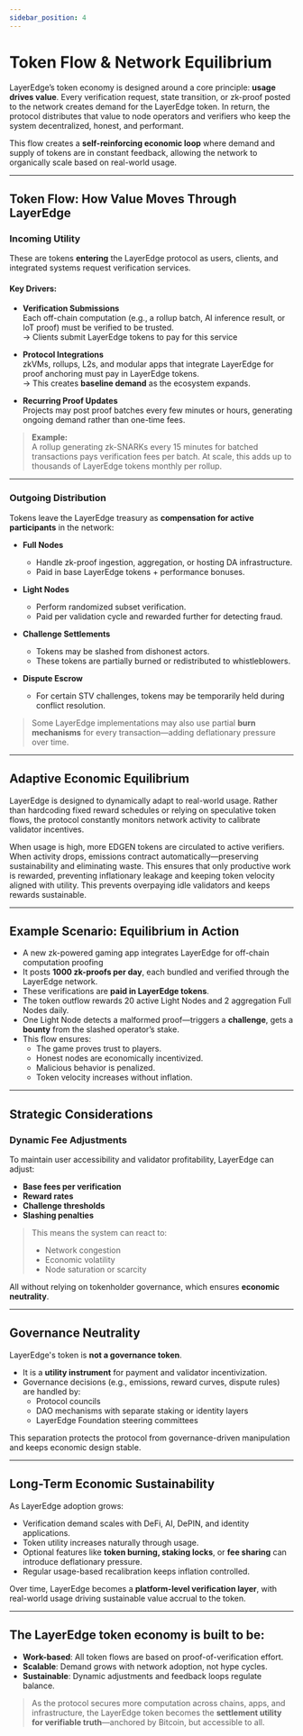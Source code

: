 ```yaml
---
sidebar_position: 4
---
```


# Token Flow & Network Equilibrium

LayerEdge’s token economy is designed around a core principle: **usage drives value**. Every verification request, state transition, or zk-proof posted to the network creates demand for the LayerEdge token. In return, the protocol distributes that value to node operators and verifiers who keep the system decentralized, honest, and performant.

This flow creates a **self-reinforcing economic loop** where demand and supply of tokens are in constant feedback, allowing the network to organically scale based on real-world usage.

---

## Token Flow: How Value Moves Through LayerEdge

### Incoming Utility

These are tokens **entering** the LayerEdge protocol as users, clients, and integrated systems request verification services.

#### Key Drivers:

- **Verification Submissions**\
  Each off-chain computation (e.g., a rollup batch, AI inference result, or IoT proof) must be verified to be trusted.\
  → Clients submit LayerEdge tokens to pay for this service

- **Protocol Integrations**\
  zkVMs, rollups, L2s, and modular apps that integrate LayerEdge for proof anchoring must pay in LayerEdge tokens.\
  → This creates **baseline demand** as the ecosystem expands.

- **Recurring Proof Updates**\
  Projects may post proof batches every few minutes or hours, generating ongoing demand rather than one-time fees.

> **Example:**\
A rollup generating zk-SNARKs every 15 minutes for batched transactions pays verification fees per batch. At scale, this adds up to thousands of LayerEdge tokens monthly per rollup.

---

### Outgoing Distribution

Tokens leave the LayerEdge treasury as **compensation for active participants** in the network:

- **Full Nodes**
  - Handle zk-proof ingestion, aggregation, or hosting DA infrastructure.
  - Paid in base LayerEdge tokens + performance bonuses.

- **Light Nodes**
  - Perform randomized subset verification.
  - Paid per validation cycle and rewarded further for detecting fraud.

- **Challenge Settlements**
  - Tokens may be slashed from dishonest actors.
  - These tokens are partially burned or redistributed to whistleblowers.

- **Dispute Escrow**
  - For certain STV challenges, tokens may be temporarily held during conflict resolution.

> Some LayerEdge implementations may also use partial **burn mechanisms** for every transaction—adding deflationary pressure over time.

---

## Adaptive Economic Equilibrium

LayerEdge is designed to dynamically adapt to real-world usage. Rather than hardcoding fixed reward schedules or relying on speculative token flows, the protocol constantly monitors network activity to calibrate validator incentives.

When usage is high, more EDGEN tokens are circulated to active verifiers. When activity drops, emissions contract automatically—preserving sustainability and eliminating waste. This ensures that only productive work is rewarded, preventing inflationary leakage and keeping token velocity aligned with utility. This prevents overpaying idle validators and keeps rewards sustainable.

---

## Example Scenario: Equilibrium in Action

- A new zk-powered gaming app integrates LayerEdge for off-chain computation proofing
- It posts **1000 zk-proofs per day**, each bundled and verified through the LayerEdge network.
- These verifications are **paid in LayerEdge tokens**.
- The token outflow rewards 20 active Light Nodes and 2 aggregation Full Nodes daily.
- One Light Node detects a malformed proof—triggers a **challenge**, gets a **bounty** from the slashed operator’s stake.
- This flow ensures:
  - The game proves trust to players.
  - Honest nodes are economically incentivized.
  - Malicious behavior is penalized.
  - Token velocity increases without inflation.

---

## Strategic Considerations

### Dynamic Fee Adjustments

To maintain user accessibility and validator profitability, LayerEdge can adjust:

- **Base fees per verification**
- **Reward rates**
- **Challenge thresholds**
- **Slashing penalties**

> This means the system can react to:
> - Network congestion
> - Economic volatility
> - Node saturation or scarcity

All without relying on tokenholder governance, which ensures **economic neutrality**.

---

## Governance Neutrality

LayerEdge's token is **not a governance token**.

- It is a **utility instrument** for payment and validator incentivization.
- Governance decisions (e.g., emissions, reward curves, dispute rules) are handled by:
  - Protocol councils
  - DAO mechanisms with separate staking or identity layers
  - LayerEdge Foundation steering committees

This separation protects the protocol from governance-driven manipulation and keeps economic design stable.

---

## Long-Term Economic Sustainability

As LayerEdge adoption grows:

- Verification demand scales with DeFi, AI, DePIN, and identity applications.
- Token utility increases naturally through usage.
- Optional features like **token burning, staking locks**, or **fee sharing** can introduce deflationary pressure.
- Regular usage-based recalibration keeps inflation controlled.

Over time, LayerEdge becomes a **platform-level verification layer**, with real-world usage driving sustainable value accrual to the token.

---

## The LayerEdge token economy is built to be:

- **Work-based**: All token flows are based on proof-of-verification effort.
- **Scalable**: Demand grows with network adoption, not hype cycles.
- **Sustainable**: Dynamic adjustments and feedback loops regulate balance.

> As the protocol secures more computation across chains, apps, and infrastructure, the LayerEdge token becomes the **settlement utility for verifiable truth**—anchored by Bitcoin, but accessible to all.